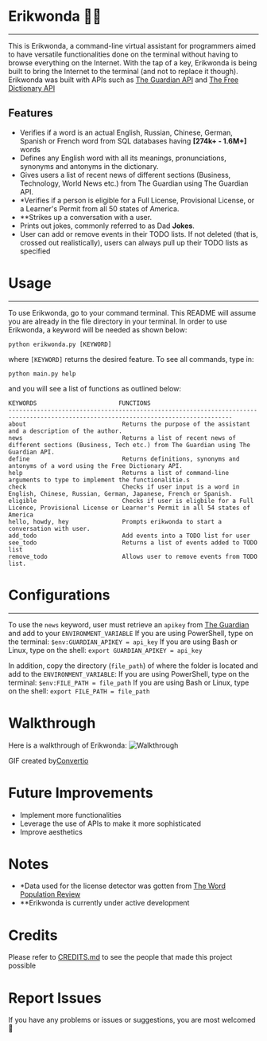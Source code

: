 # **Erikwonda** :technologist:
----------------------------------------------------------------------------------------------------------------
This is Erikwonda, a command-line virtual assistant  for programmers aimed to have versatile functionalities done on the terminal 
without having to browse everything on the Internet. With the tap of a key, Erikwonda is being built to bring the 
Internet to the terminal (and not to replace it though). Erikwonda was built with APIs such as [The Guardian API](https://open-platform.theguardian.com/) and [The Free Dictionary API](https://dictionaryapi.dev/) 

## Features
- Verifies if a word is an actual English, Russian, Chinese, German, Spanish or French word from SQL databases having **[274k+ - 1.6M+]** 
words
- Defines any English word with all its meanings, pronunciations, synonyms and antonyms in the dictionary.
- Gives users a list of recent news of different sections (Business, Technology, World News etc.) from The Guardian using The Guardian API.
- *Verifies if a person is eligible for a Full License, Provisional License, or a Learner's Permit from all 50 states of America.
- **Strikes up a conversation with a user.
- Prints out jokes, commonly referred to as Dad **Jokes**.
- User can add or remove events in their TODO lists. If not deleted (that is, crossed out realistically), users can always pull up their TODO
lists as specified

# Usage
--------------------------------------------------------------------------------------------------------------------
To use Erikwonda, go to your command terminal. This README will assume you are already in the file directory in your terminal.
In order to use Erikwonda, a keyword will be needed as shown below:
```
python erikwonda.py [KEYWORD]
```
where ```[KEYWORD]``` returns the desired feature. 
To see all commands, type in:
```
python main.py help
```
and you will see a list of functions as outlined below:
```
KEYWORDS                       FUNCTIONS
-------------------------------------------------------------------------------------------------------------------------------------
about                           Returns the purpose of the assistant and a description of the author.
news                            Returns a list of recent news of different sections (Business, Tech etc.) from The Guardian using The Guardian API.
define                          Returns definitions, synonyms and antonyms of a word using the Free Dictionary API.
help                            Returns a list of command-line arguments to type to implement the functionalitie.s
check                           Checks if user input is a word in English, Chinese, Russian, German, Japanese, French or Spanish.
eligible                        Checks if user is eligbile for a Full Licence, Provisional License or Learner's Permit in all 54 states of America
hello, howdy, hey               Prompts erikwonda to start a conversation with user.
add_todo                        Add events into a TODO list for user
see_todo                        Returns a list of events added to TODO list
remove_todo                     Allows user to remove events from TODO list.
```
# Configurations
----------------------------------------------------------------------------------------------------------------------------------
To use the ```news``` keyword, user must retrieve an ```apikey``` from [The Guardian](https://open-platform.theguardian.com/) and add to your ```ENVIRONMENT_VARIABLE```
If you are using PowerShell, type on the terminal:
```$env:GUARDIAN_APIKEY = api_key```
If you are using Bash or Linux, type on the shell:
```export GUARDIAN_APIKEY = api_key```

In addition, copy the directory (```file_path```) of where the folder is located and add to the ```ENVIRONMENT_VARIABLE```:
If you are using PowerShell, type on the terminal:
```$env:FILE_PATH = file_path```
If you are using Bash or Linux, type on the shell:
```export FILE_PATH = file_path```


# Walkthrough
Here is a walkthrough of Erikwonda:
![Walkthrough](https://github.com/GodwinEke/c-lineassistantrepo/blob/master/gif/walkthrough.gif)

GIF created by[Convertio](https://convertio.co/mp4-gif/)

# Future Improvements
- Implement more functionalities
- Leverage the use of APIs to make it more sophisticated
- Improve aesthetics

# Notes
- *Data used for the license detector was gotten from [The Word Population Review](https://worldpopulationreview.com/state-rankings/driving-age-by-state)
- **Erikwonda is currently under active development

# Credits
Please refer to [CREDITS.md](https://github.com/GodwinEke/c-lineassistantrepo/blob/master/data/wordstxt/CREDITS.md) to see the people that made this project
possible

# Report Issues
If you have any problems or issues or suggestions, you are most welcomed :handshake:
